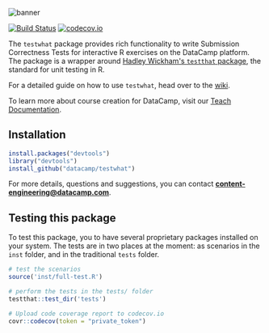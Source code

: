 ![banner](https://s3.amazonaws.com/assets.datacamp.com/img/github/content-engineering-repos/testwhat_banner.png)

[![Build Status](https://api.travis-ci.org/datacamp/testwhat.svg?branch=master)](https://travis-ci.org/datacamp/testwhat)
[![codecov.io](https://codecov.io/github/datacamp/testwhat/coverage.svg?branch=master)](https://codecov.io/github/datacamp/testwhat?branch=master)

The `testwhat` package provides rich functionality to write Submission Correctness Tests for interactive R exercises on the DataCamp platform. The package is a wrapper around [Hadley Wickham's `testthat` package](https://github.com/hadley/testthat), the standard for unit testing in R.

For a detailed guide on how to use `testwhat`, head over to the [wiki](https://github.com/datacamp/testwhat/wiki).

To learn more about course creation for DataCamp, visit our [Teach Documentation](http://docs.datacamp.com/teach).

## Installation

```R
install.packages("devtools")
library("devtools")
install_github("datacamp/testwhat")
```

For more details, questions and suggestions, you can contact <b>content-engineering@datacamp.com</b>.

## Testing this package

To test this package, you to have several proprietary packages installed on your system. The tests are in two places at the moment: as scenarios in the `inst` folder, and in the traditional `tests` folder.

```R
# test the scenarios
source('inst/full-test.R')

# perform the tests in the tests/ folder
testthat::test_dir('tests')

# Upload code coverage report to codecov.io
covr::codecov(token = "private_token")
```